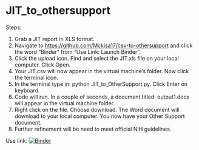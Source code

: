 # JIT_to_othersupport

Steps:

1.	Grab a JIT report in XLS format.
2.	Navigate to https://github.com/Mckisa17/csv-to-othersupport and click the word “Binder” from “Use Link: Launch Binder”. 
3.	Click the upload icon. Find and select the JIT.xls file on your local computer. Click Open.
4.	Your JIT.csv will now appear in the virtual machine’s folder. Now click the terminal icon.
5.	In the terminal type in: python JIT_to_OtherSupport.py. Click Enter on keyboard.
6.	Code will run. In a couple of seconds, a document titled: output1.docx will appear in the virtual machine folder. 
7.	Right click on the file. Choose download. The Word document will download to your local computer. You now have your Other Support document.
8.	Further refinement will be need to meet official NIH guidelines. 



Use link: [![Binder](https://mybinder.org/badge_logo.svg)](https://mybinder.org/v2/gh/Mckisa17/csv-to-othersupport/main)
